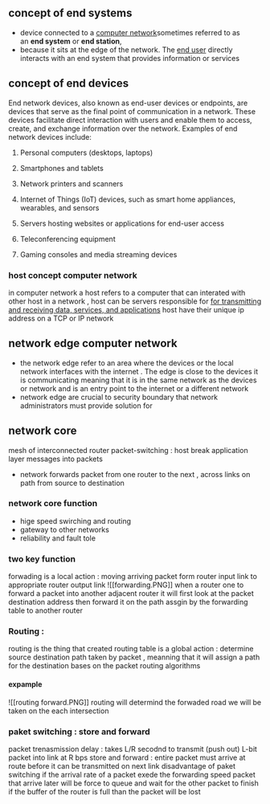 ## concept of end systems 
- device connected to a [computer network](https://en.wikipedia.org/wiki/Computer_network "Computer network")sometimes referred to as an **end system** or **end station**, 
- because it sits at the edge of the network. The [end user](https://en.wikipedia.org/wiki/End_user "End user") directly interacts with an end system that provides information or services



## concept of end devices
End network devices, also known as end-user devices or endpoints, are devices that serve as the final point of communication in a network. These devices facilitate direct interaction with users and enable them to access, create, and exchange information over the network. Examples of end network devices include:

1. Personal computers (desktops, laptops)  
2. Smartphones and tablets  
3. Network printers and scanners  
4. Internet of Things (IoT) devices, such as smart home appliances, wearables, and sensors

5. Servers hosting websites or applications for end-user access  
6. Teleconferencing equipment  
7. Gaming consoles and media streaming devices

### host concept computer network 
in computer network a host refers to a computer that can interated with other host in a network , host can be servers responsible for [for transmitting and receiving data, services, and applications](https://linuxsimply.com/what-is-host-in-computer-network/)
host have their unique ip address on a TCP or IP network 
## network edge computer network 
- the network edge refer to an area where the devices or the local network interfaces with the internet . The edge is close to the devices it is communicating meaning that it is in the same network as the devices or network and is an entry point to the internet or a different network 
- network edge are crucial to security boundary that network administrators must provide solution for 

## network core 
mesh of interconnected router 
packet-switching : host break application layer messages into packets 
- network forwards packet from one router to the next , across links on path from source to destination 
### network core function 
- hige speed swirching and routing 
- gateway to other networks 
- reliability and fault tole
### two key function 
forwading is a local action :
moving arriving packet form router input link 
to appropriate router output link 
![[forwarding.PNG]] 
when a router one to forward a packet into another adjacent router it will first look at the packet destination address then forward it on the path assgin by the forwarding table to another router 

### Routing : 
routing is the thing that created routing table 
is a global action : determine source destination path taken by packet , meanning that it will assign a path for the destination bases on the packet 
routing algorithms 
#### expample 
![[routing forward.PNG]]
routing will determind the forwaded road we will be taken on the each intersection 
### paket switching : store and forward 
packet trenasmission delay : takes L/R secodnd to transmit (push out) L-bit packet into link at R bps 
store and forward : entire packet must arrive at route before it can be transmitted on next link 
disadvantage of paket switching if the arrival rate of a packet exede the forwarding speed packet that arrive later will be force to queue and wait for the other packet to finish if the buffer of the router is full than the packet will be lost

